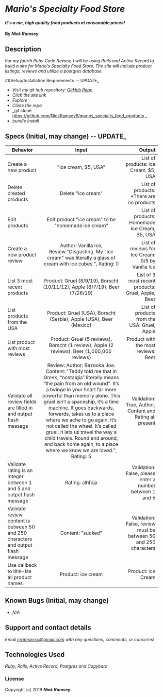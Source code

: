 # _Mario's Specialty Food Store_

#### _It's a me, high quality food products at reasonable prices!_

#### By _**Nick Ramsey**_

## Description

_For my fourth Ruby Code Review, I will be using Rails and Active Record to build a site for Mario's Specialty Food Store. The site will include product listings, reviews and utilize a postgres database._

##Setup/Installation Requirements -- UPDATE_

* _Visit my git hub repository: <a href="https://github.com/NickRamsey6/marios_specialty_food_products">GitHub Repo</a>_
* _Click the site link_
* _Explore_
* _Clone the repo_
* _git clone https://github.com/NickRamsey6/marios_specialty_food_products _
* _bundle install_


## Specs (Initial, may change) -- UPDATE_

| Behavior | Input | Output |
| ------------- |:-------------:| -----:|
| Create a new product | "ice cream, $5, USA" | List of products: Ice Cream, $5, USA |
| Delete created products | Delete "ice cream" | List of products: *There are no products |
| Edit products | Edit product "ice cream" to be "homemade ice cream" | List of products: Homemade Ice Cream, $5, USA |
| Create a new product review | Author: Vanilla Ice, Review:"Disgusting. My "ice cream" was literally a glass of cream with ice cubes.", Rating: 0 | List of reviews for Ice Cream: 0/5 by Vanilla Ice |
| List 3 most recent products | Product: Gruel (8/9/19), Borscht (10/11/12), Apple (8/7/19), Beer (7/26/19) | List of 3 most recent products: Gruel, Apple, Beer |
| List products from the USA | Product: Gruel (USA), Borscht (Serbia), Apple (USA), Beer (Mexico) | List of products from the USA: Gruel, Apple |
| List product with most reviews | Product: Gruel (5 reviews), Borscht (1 review), Apple (2 reviews), Beer (1,000,000 reviews) | Product with the most reviews: Beer |
| Validate all review fields are filled in and output flash message | Review: Author: Bazooka Joe. Content: "Teddy told me that in Greek, “nostalgia” literally means “the pain from an old wound”. It’s a twinge in your heart far more powerful than memory alone. This gruel isn’t a spaceship, it’s a time machine. It goes backwards, forwards, takes us to a place where we ache to go again. It’s not called the wheel. It’s called gruel. It lets us travel the way a child travels. Round and around, and back home again, to a place where we know we are loved.", Rating: 5 | Validation: True, Author, Content and Rating all present |
| Validate rating is an integer between 1 and 5 and output flash message | Rating: alhfdja | Validation: False, please enter a number between 1 and 5 |
| Validate review content is between 50 and 250 characters and output flash message | Content: "sucked" | Validation: False, review must be between 50 and 250 characters |
| Use callback to title-ize all product names | Product: ice cream | Product: Ice Cream |


## Known Bugs (Initial, may change)

* _N/A_

## Support and contact details

_Email nramseysc@gmail.com with any questions, comments, or concerns!_

## Technologies Used

_Ruby, Rails, Active Record, Postgres and Capybara_

### License

Copyright (c) 2019 **_Nick Ramsey_**
